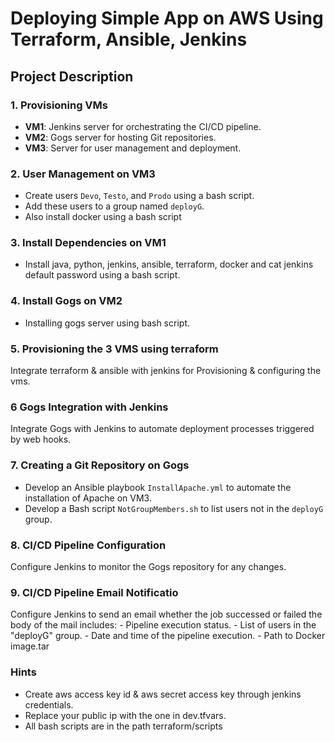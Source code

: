 
# Deploying Simple App on AWS Using Terraform, Ansible, Jenkins

## Project Description

### 1. Provisioning VMs

- **VM1**: Jenkins server for orchestrating the CI/CD pipeline.
- **VM2**: Gogs server for hosting Git repositories.
- **VM3**: Server for user management and deployment.

### 2. User Management on VM3

- Create users `Devo`, `Testo`, and `Prodo` using a bash script.
- Add these users to a group named `deployG`.
- Also install docker using a bash script

### 3. Install Dependencies on VM1

- Install java, python, jenkins, ansible, terraform, docker and cat jenkins default password using a bash script.

### 4. Install Gogs on VM2

- Installing gogs server using bash script.

### 5. Provisioning the 3 VMS using terraform 

Integrate terraform & ansible with jenkins for Provisioning & configuring the vms.

### 6  Gogs Integration with Jenkins

Integrate Gogs with Jenkins to automate deployment processes triggered by web hooks.

### 7. Creating a Git Repository on Gogs

- Develop an Ansible playbook `InstallApache.yml` to automate the installation of Apache on VM3.
- Develop a Bash script `NotGroupMembers.sh` to list users not in the `deployG` group.

### 8. CI/CD Pipeline Configuration

Configure Jenkins to monitor the Gogs repository for any changes.

### 9. CI/CD Pipeline Email Notificatio

Configure Jenkins to send an email whether the job successed or failed the body of the mail includes:
    - Pipeline execution status.
    - List of users in the "deployG" group.
    - Date and time of the pipeline execution.
    - Path to Docker image.tar 

### Hints ###
- Create aws access key id & aws secret access key through jenkins credentials.
- Replace your public ip with the one in dev.tfvars.
- All bash scripts are in the path terraform/scripts